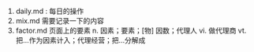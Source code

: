 # 
1. daily.md : 每日的操作
2. mix.md 需要记录一下的内容
3. factor.md 页面上的要素 
    n. 因素；要素；[物] 因数；代理人
    vi. 做代理商
    vt. 把…作为因素计入；代理经营；把…分解成
